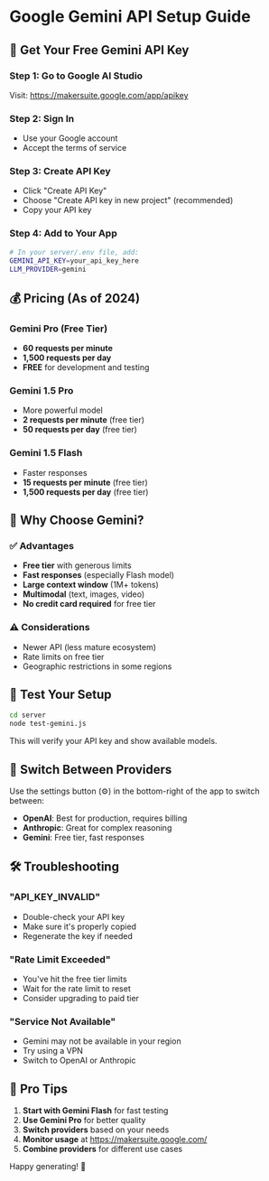 # Google Gemini API Setup Guide

## 🚀 Get Your Free Gemini API Key

### Step 1: Go to Google AI Studio
Visit: https://makersuite.google.com/app/apikey

### Step 2: Sign In
- Use your Google account
- Accept the terms of service

### Step 3: Create API Key
- Click "Create API Key"
- Choose "Create API key in new project" (recommended)
- Copy your API key

### Step 4: Add to Your App
```bash
# In your server/.env file, add:
GEMINI_API_KEY=your_api_key_here
LLM_PROVIDER=gemini
```

## 💰 Pricing (As of 2024)

### Gemini Pro (Free Tier)
- **60 requests per minute**
- **1,500 requests per day**
- **FREE** for development and testing

### Gemini 1.5 Pro
- More powerful model
- **2 requests per minute** (free tier)
- **50 requests per day** (free tier)

### Gemini 1.5 Flash
- Faster responses
- **15 requests per minute** (free tier)
- **1,500 requests per day** (free tier)

## 🎯 Why Choose Gemini?

### ✅ Advantages
- **Free tier** with generous limits
- **Fast responses** (especially Flash model)
- **Large context window** (1M+ tokens)
- **Multimodal** (text, images, video)
- **No credit card required** for free tier

### ⚠️ Considerations
- Newer API (less mature ecosystem)
- Rate limits on free tier
- Geographic restrictions in some regions

## 🧪 Test Your Setup

```bash
cd server
node test-gemini.js
```

This will verify your API key and show available models.

## 🔄 Switch Between Providers

Use the settings button (⚙️) in the bottom-right of the app to switch between:
- **OpenAI**: Best for production, requires billing
- **Anthropic**: Great for complex reasoning
- **Gemini**: Free tier, fast responses

## 🛠️ Troubleshooting

### "API_KEY_INVALID"
- Double-check your API key
- Make sure it's properly copied
- Regenerate the key if needed

### "Rate Limit Exceeded"
- You've hit the free tier limits
- Wait for the rate limit to reset
- Consider upgrading to paid tier

### "Service Not Available"
- Gemini may not be available in your region
- Try using a VPN
- Switch to OpenAI or Anthropic

## 🌟 Pro Tips

1. **Start with Gemini Flash** for fast testing
2. **Use Gemini Pro** for better quality
3. **Switch providers** based on your needs
4. **Monitor usage** at https://makersuite.google.com/
5. **Combine providers** for different use cases

Happy generating! 🎉
